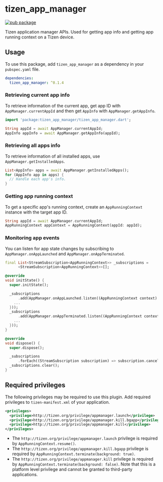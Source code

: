 # tizen_app_manager

 [![pub package](https://img.shields.io/pub/v/tizen_app_manager.svg)](https://pub.dev/packages/tizen_app_manager)

Tizen application manager APIs. Used for getting app info and getting app running context on a Tizen device.

## Usage

To use this package, add `tizen_app_manager` as a dependency in your `pubspec.yaml` file.

```yaml
dependencies:
  tizen_app_manager: ^0.1.4
```

### Retrieving current app info

To retrieve information of the current app, get app ID with `AppManager.currentAppId` and then get `AppInfo` with `AppManager.getAppInfo`.

```dart
import 'package:tizen_app_manager/tizen_app_manager.dart';

String appId = await AppManager.currentAppId;
AppInfo appInfo = await AppManager.getAppInfo(appId);
```

### Retrieving all apps info

To retrieve information of all installed apps, use `AppManager.getInstalledApps`.

```dart
List<AppInfo> apps = await AppManager.getInstalledApps();
for (AppInfo app in apps) {
  // Handle each app's info.
}
```

### Getting app running context

To get a specific app's running context, create an `AppRunningContext` instance with the target app ID.

```dart
String appId = await AppManager.currentAppId;
AppRunningContext appContext = AppRunningContext(appId: appId);
```

### Monitoring app events

You can listen for app state changes by subscribing to `AppManager.onAppLaunched` and `AppManager.onAppTerminated`.

```dart
final List<StreamSubscription<AppRunningContext>> _subscriptions =
      <StreamSubscription<AppRunningContext>>[];

@override
void initState() {
  super.initState();

  _subscriptions
      .add(AppManager.onAppLaunched.listen((AppRunningContext context) {
    ...
  }));
  _subscriptions
      .add(AppManager.onAppTerminated.listen((AppRunningContext context) {
    ...
  }));
}

@override
void dispose() {
  super.dispose();

  _subscriptions
      .forEach((StreamSubscription subscription) => subscription.cancel());
  _subscriptions.clear();
}
```

## Required privileges

The following privileges may be required to use this plugin. Add required privileges to `tizen-manifest.xml` of your application.

```xml
<privileges>
  <privilege>http://tizen.org/privilege/appmanager.launch</privilege>
  <privilege>http://tizen.org/privilege/appmanager.kill.bgapp</privilege>
  <privilege>http://tizen.org/privilege/appmanager.kill</privilege>
</privileges>
```

- The `http://tizen.org/privilege/appmanager.launch` privilege is required by `AppRunningContext.resume()`.
- The `http://tizen.org/privilege/appmanager.kill.bgapp` privilege is required by `AppRunningContext.terminate(background: true)`.
- The `http://tizen.org/privilege/appmanager.kill` privilege is required by `AppRunningContext.terminate(background: false)`. Note that this is a platform level privilege and cannot be granted to third-party applications.
